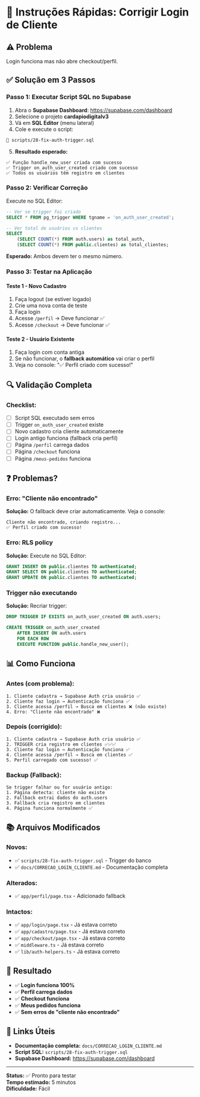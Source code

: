 # 🚀 Instruções Rápidas: Corrigir Login de Cliente

## ⚠️ Problema
Login funciona mas não abre checkout/perfil.

## ✅ Solução em 3 Passos

### **Passo 1: Executar Script SQL no Supabase**

1. Abra o **Supabase Dashboard**: https://supabase.com/dashboard
2. Selecione o projeto **cardapiodigitalv3**
3. Vá em **SQL Editor** (menu lateral)
4. Cole e execute o script:

```bash
📁 scripts/28-fix-auth-trigger.sql
```

5. **Resultado esperado:**
```
✅ Função handle_new_user criada com sucesso
✅ Trigger on_auth_user_created criado com sucesso
✅ Todos os usuários têm registro em clientes
```

### **Passo 2: Verificar Correção**

Execute no SQL Editor:

```sql
-- Ver se trigger foi criado
SELECT * FROM pg_trigger WHERE tgname = 'on_auth_user_created';

-- Ver total de usuários vs clientes
SELECT 
    (SELECT COUNT(*) FROM auth.users) as total_auth,
    (SELECT COUNT(*) FROM public.clientes) as total_clientes;
```

**Esperado:** Ambos devem ter o mesmo número.

### **Passo 3: Testar na Aplicação**

#### **Teste 1 - Novo Cadastro**
1. Faça logout (se estiver logado)
2. Crie uma nova conta de teste
3. Faça login
4. Acesse `/perfil` → Deve funcionar ✅
5. Acesse `/checkout` → Deve funcionar ✅

#### **Teste 2 - Usuário Existente**
1. Faça login com conta antiga
2. Se não funcionar, o **fallback automático** vai criar o perfil
3. Veja no console: "✅ Perfil criado com sucesso!"

## 🔍 Validação Completa

### **Checklist:**
- [ ] Script SQL executado sem erros
- [ ] Trigger `on_auth_user_created` existe
- [ ] Novo cadastro cria cliente automaticamente
- [ ] Login antigo funciona (fallback cria perfil)
- [ ] Página `/perfil` carrega dados
- [ ] Página `/checkout` funciona
- [ ] Página `/meus-pedidos` funciona

## ❓ Problemas?

### **Erro: "Cliente não encontrado"**
**Solução:** O fallback deve criar automaticamente. Veja o console:
```
Cliente não encontrado, criando registro...
✅ Perfil criado com sucesso!
```

### **Erro: RLS policy**
**Solução:** Execute no SQL Editor:
```sql
GRANT INSERT ON public.clientes TO authenticated;
GRANT SELECT ON public.clientes TO authenticated;
GRANT UPDATE ON public.clientes TO authenticated;
```

### **Trigger não executando**
**Solução:** Recriar trigger:
```sql
DROP TRIGGER IF EXISTS on_auth_user_created ON auth.users;

CREATE TRIGGER on_auth_user_created
    AFTER INSERT ON auth.users
    FOR EACH ROW
    EXECUTE FUNCTION public.handle_new_user();
```

## 📊 Como Funciona

### **Antes (com problema):**
```
1. Cliente cadastra → Supabase Auth cria usuário ✅
2. Cliente faz login → Autenticação funciona ✅
3. Cliente acessa /perfil → Busca em clientes ❌ (não existe)
4. Erro: "Cliente não encontrado" ❌
```

### **Depois (corrigido):**
```
1. Cliente cadastra → Supabase Auth cria usuário ✅
2. TRIGGER cria registro em clientes ✅✅✅
3. Cliente faz login → Autenticação funciona ✅
4. Cliente acessa /perfil → Busca em clientes ✅
5. Perfil carregado com sucesso! ✅
```

### **Backup (Fallback):**
```
Se trigger falhar ou for usuário antigo:
1. Página detecta: cliente não existe
2. Fallback extrai dados do auth.users
3. Fallback cria registro em clientes
4. Página funciona normalmente ✅
```

## 📚 Arquivos Modificados

### **Novos:**
- ✅ `scripts/28-fix-auth-trigger.sql` - Trigger do banco
- ✅ `docs/CORRECAO_LOGIN_CLIENTE.md` - Documentação completa

### **Alterados:**
- ✅ `app/perfil/page.tsx` - Adicionado fallback

### **Intactos:**
- ✅ `app/login/page.tsx` - Já estava correto
- ✅ `app/cadastro/page.tsx` - Já estava correto
- ✅ `app/checkout/page.tsx` - Já estava correto
- ✅ `middleware.ts` - Já estava correto
- ✅ `lib/auth-helpers.ts` - Já estava correto

## 🎯 Resultado

- ✅ **Login funciona 100%**
- ✅ **Perfil carrega dados**
- ✅ **Checkout funciona**
- ✅ **Meus pedidos funciona**
- ✅ **Sem erros de "cliente não encontrado"**

## 🔗 Links Úteis

- **Documentação completa:** `docs/CORRECAO_LOGIN_CLIENTE.md`
- **Script SQL:** `scripts/28-fix-auth-trigger.sql`
- **Supabase Dashboard:** https://supabase.com/dashboard

---

**Status:** ✅ Pronto para testar  
**Tempo estimado:** 5 minutos  
**Dificuldade:** Fácil
